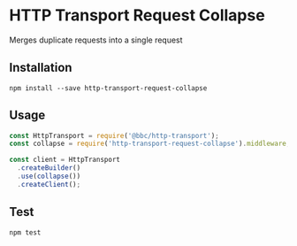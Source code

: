# HTTP Transport Request Collapse

Merges duplicate requests into a single request

## Installation

```
npm install --save http-transport-request-collapse
```

## Usage

```js
const HttpTransport = require('@bbc/http-transport');
const collapse = require('http-transport-request-collapse').middleware;

const client = HttpTransport
  .createBuilder()
  .use(collapse())
  .createClient();
```

## Test

```
npm test
```